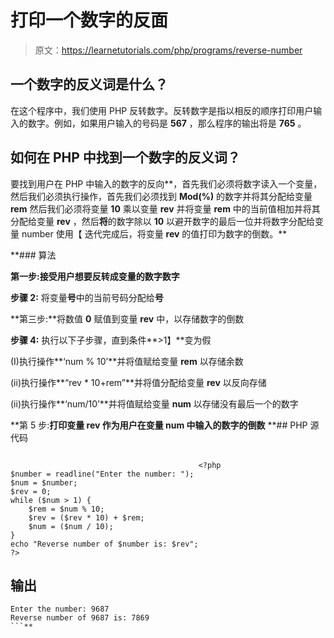 # 打印一个数字的反面

> 原文：<https://learnetutorials.com/php/programs/reverse-number>

## 一个数字的反义词是什么？

在这个程序中，我们使用 PHP 反转数字。反转数字是指以相反的顺序打印用户输入的数字。例如，如果用户输入的号码是 **567** ，那么程序的输出将是 **765** 。

## 如何在 PHP 中找到一个数字的反义词？

要找到用户在 PHP 中输入的数字的反向**，首先我们必须将数字读入一个变量，然后我们必须执行操作，首先我们必须找到 **Mod(%)** 的数字并将其分配给变量 **rem** 然后我们必须将变量 **10** 乘以变量 **rev** 并将变量 **rem** 中的当前值相加并将其分配给变量 **rev** ，然后**将**的数字除以 **10** 以避开数字的最后一位并将数字分配给变量 number 使用【 迭代完成后，将变量 **rev** 的值打印为数字的倒数。**

 **### 算法

**第一步:**接受用户想要反转成变量的数字**数字**

**步骤 2:** 将变量**号**中的当前号码分配给**号**

**第三步:**将数值 **0** 赋值到变量 **rev** 中，以存储数字的倒数

**步骤 4:** 执行以下子步骤，直到条件**>1】**变为假

(I)执行操作**‘num % 10’**并将值赋给变量 **rem** 以存储余数

(ii)执行操作**“rev * 10+rem”**并将值分配给变量 **rev** 以反向存储

(ii)执行操作**‘num/10’**并将值赋给变量 **num** 以存储没有最后一个的数字

**第 5 步:**打印变量 **rev** 作为用户在变量 **num** 中输入的数字的倒数**  **## PHP 源代码

```

                                          <?php
$number = readline("Enter the number: ");
$num = $number;
$rev = 0;
while ($num > 1) {
    $rem = $num % 10;
    $rev = ($rev * 10) + $rem;
    $num = ($num / 10);
}
echo "Reverse number of $number is: $rev";
?>

```

## 输出

```
Enter the number: 9687
Reverse number of 9687 is: 7869
```**